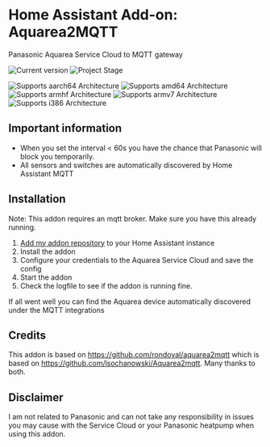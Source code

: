 # Home Assistant Add-on: Aquarea2MQTT

Panasonic Aquarea Service Cloud to MQTT gateway

![Current version][version] ![Project Stage][project-stage-shield]

![Supports aarch64 Architecture][aarch64-shield]
![Supports amd64 Architecture][amd64-shield]
![Supports armhf Architecture][armhf-shield]
![Supports armv7 Architecture][armv7-shield]
![Supports i386 Architecture][i386-shield]

## Important information

- When you set the interval < 60s you have the chance that Panasonic will block you temporarily.
- All sensors and switches are automatically discovered by Home Assistant MQTT

## Installation

Note: This addon requires an mqtt broker. Make sure you have this already running.

1. [Add my addon repository](https://github.com/fbloemhof/hassio-addons) to your Home Assistant instance
2. Install the addon
3. Configure your credentials to the Aquarea Service Cloud and save the config
4. Start the addon
5. Check the logfile to see if the addon is running fine.

If all went well you can find the Aquarea device automatically discovered under the MQTT integrations

## Credits

This addon is based on <https://github.com/rondoval/aquarea2mqtt> which is based on <https://github.com/lsochanowski/Aquarea2mqtt>. Many thanks to both.

## Disclaimer

I am not related to Panasonic and can not take any responsibility in issues you may cause with the Service Cloud or your Panasonic heatpump when using this addon.

[aarch64-shield]: https://img.shields.io/badge/aarch64-yes-green.svg
[amd64-shield]: https://img.shields.io/badge/amd64-yes-green.svg
[armhf-shield]: https://img.shields.io/badge/armhf-yes-green.svg
[armv7-shield]: https://img.shields.io/badge/armv7-yes-green.svg
[i386-shield]: https://img.shields.io/badge/i386-yes-green.svg
[project-stage-shield]: https://img.shields.io/badge/project%20stage-experimental-yellow.svg
[version]: https://img.shields.io/badge/version-v2023.1.15.9-blue.svg
